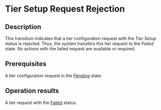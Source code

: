 # Tier Setup Request Rejection
## Description
This transition indicates that a tier configuration request with the *Tier Setup* status is rejected. Thus, the system transfers this tier request to the *Failed* state. No actions with the failed request are available or required.
## Prerequisites
A tier configuration request in the [Pending](s-b-pending.html) state.
## Operation results
A tier request with the [Failed](s-f-failed.html) status.